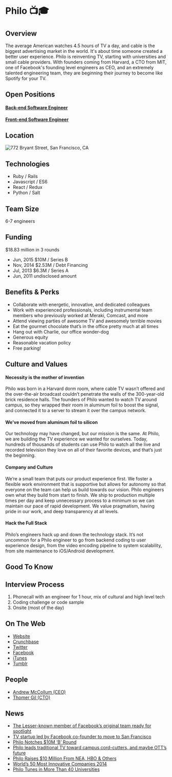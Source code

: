 # Philo 📺🎓

## Overview
The average American watches 4.5 hours of TV a day, and cable is the biggest advertising market in the world. It's about time someone created a better user experience. Philo is reinventing TV, starting with universities and small cable providers. With founders coming from Harvard, a CTO from MIT, one of Facebook's founding level engineers as CEO, and an extremely talented engineering team, they are beginning their journey to become like Spotify for your TV.

## Open Positions
#### [Back-end Software Engineer](https://github.com/the31337/jobs/blob/master/philo/back-end-software-engineer.md)
#### [Front-end Software Engineer](https://github.com/the31337/jobs/blob/master/philo/front-end-software-engineer.md)
## Location
![772 Bryant Street, San Francisco, CA](http://maps.googleapis.com/maps/api/staticmap?center=772+Bryant+Street,+San+Francisco,+CA&zoom=13&scale=false&size=600x300&maptype=roadmap&format=png&visual_refresh=true&markers=size:mid%7Ccolor:0xff0000%7Clabel:1%7C772+Bryant+Street,+San+Francisco,+CA)  

## Technologies
+ Ruby / Rails
+ Javascript / ES6
+ React / Redux
+ Python / Salt

## Team Size
6-7 engineers

## Funding
$18.83 million in 3 rounds  
+ Jun, 2015	$10M / Series B  
+ Nov, 2014	$2.53M / Debt Financing	  
+ Jul, 2013	$6.3M / Series A  
+ Jun, 2011	undisclosed amount  

## Benefits & Perks
+ Collaborate with energetic, innovative, and dedicated colleagues
+ Work with experienced professionals, including instrumental team members who previously worked at Meraki, Comcast, and more
+ Attend viewing parties of awesome TV and awesomely terrible movies
+ Eat the gourmet chocolate that’s in the office pretty much at all times
+ Hang out with Charlie, our office wonder-dog
+ Generous equity
+ Reasonable vacation policy
+ Free parking!

## Culture and Values
#### Necessity is the mother of invention
Philo was born in a Harvard dorm room, where cable TV wasn’t offered and the over-the-air broadcast couldn’t penetrate the walls of the 300-year-old brick residence halls. The founders of Philo wanted to watch TV around campus, so they wrapped their room in aluminum foil to boost the signal, and connected it to a server to stream it over the campus network.

#### We’ve moved from aluminum foil to silicon
Our technology may have changed, but our mission is the same. At Philo, we are building the TV experience we wanted for ourselves. Today, hundreds of thousands of students can use Philo to watch all the live and recorded television they love on all of their favorite devices, and that’s just the beginning.

#### Company and Culture
We’re a small team that puts our product experience first. We foster a flexible work environment that is supportive but allows for autonomy so that everyone on the team can help us build towards our vision. Philo engineers own what they build from start to finish. We ship to production multiple times per day and keep unnecessary process to a minimum so we can maintain our pace of rapid development. We value pragmatism, having pride in our work, and deep transparency at all levels.

#### Hack the Full Stack
Philo’s engineers hack up and down the technology stack. It’s not uncommon for a Philo engineer to go from backend coding to user experience design, from the video encoding pipeline to system scalability, from site maintenance to iOS/Android development.


## Good To Know

## Interview Process
1.  Phonecall with an engineer for 1 hour, mix of cultural and high level tech
2.  Coding challenge or code sample
3.  Onsite (most of the day)

## On The Web
+ [Website](https://www.crunchbase.com/organization/philo)  
+ [Crunchbase](https://www.crunchbase.com/organization/philo)
+ [Twitter](https://twitter.com/letsrabbit)  
+ [Facebook](https://www.facebook.com/letsrabbit/)  
+ [iTunes](https://itunes.apple.com/app/apple-store/id1034629715?mt=8)  
+ [Tumblr](http://letsrabbit.tumblr.com/)  

## People
+ [Andrew McCollum (CEO)](https://www.linkedin.com/in/andrew-mccollum-a81a69)
+ [Thomer Gil (CTO)](https://www.linkedin.com/in/thomer-gil-5507273a)

## News
+ [The Lesser-known member of Facebook’s original team ready for spotlight](http://mashable.com/2015/02/04/andrew-mccollum-facebook/)
+ [TV startup led by Facebook co-founder to move to San Francisco](http://www.bizjournals.com/boston/blog/startups/2015/06/tv-startup-led-by-facebook-co-founder-to-move-to.html)
+ [Philo Notches $10M ‘B’ Round](http://www.multichannel.com/news/next-tv/philo-notches-10m-b-round/391376)
+ [Philo leads traditional TV toward campus cord-cutters, and maybe OTT’s future](http://www.fierceonlinevideo.com/story/philo-leads-traditional-tv-toward-campus-cord-cutters-and-maybe-otts-future/2015-06-16?utm_medium=nl&utm_source=internal)
+ [Philo Raises $10 Million From NEA, HBO & Others](https://techcrunch.com/2015/06/15/philo-raises-10-million-from-nea-hbo-others-for-its-on-campus-internet-tv-service/)
+ [World’s 50 Most Innovative Companies 2014](http://www.fastcompany.com/most-innovative-companies/2014/philo)
+ [Philo Tunes in More Than 40 Universities](http://www.multichannel.com/news/content/philo-tunes-more-40-universities/393636)

